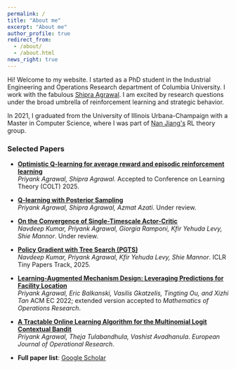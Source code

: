 ```yaml
---
permalink: /
title: "About me"
excerpt: "About me"
author_profile: true
redirect_from: 
  - /about/
  - /about.html
news_right: true
---
```


Hi! Welcome to my website. I started as a PhD student in the Industrial Engineering and Operations Research department of Columbia University. I work with the fabulous [Shipra Agrawal](http://www.columbia.edu/~sa3305/). I am excited by research questions under the broad umbrella of reinforcement learning and strategic behavior.

In 2021, I graduated from the University of Illinois Urbana-Champaign with a Master in Computer Science, where I was part of [Nan Jiang's](https://nanjiang.cs.illinois.edu/) RL theory group. 



### Selected Papers

- **[Optimistic Q-learning for average reward and episodic reinforcement learning](https://arxiv.org/abs/2407.13743)**  
  *Priyank Agrawal, Shipra Agrawal*. Accepted to Conference on Learning Theory (COLT) 2025.

- **[Q-learning with Posterior Sampling](https://arxiv.org/abs/2506.00917)**  
  *Priyank Agrawal, Shipra Agrawal, Azmat Azati*. Under review.

- **[On the Convergence of Single-Timescale Actor-Critic](https://arxiv.org/abs/2410.08868)**  
  *Navdeep Kumar, Priyank Agrawal, Giorgia Ramponi, Kfir Yehuda Levy, Shie Mannor*. Under review.

- **[Policy Gradient with Tree Search (PGTS)]()**  
  *Navdeep Kumar, Priyank Agrawal, Kfir Yehuda Levy, Shie Mannor*. ICLR Tiny Papers Track, 2025.

- **[Learning-Augmented Mechanism Design: Leveraging Predictions for Facility Location](https://arxiv.org/abs/2202.04080)**  
  *Priyank Agrawal, Eric Balkanski, Vasilis Gkatzelis, Tingting Ou, and Xizhi Tan* ACM EC 2022; extended version accepted to *Mathematics of Operations Research*.

- **[A Tractable Online Learning Algorithm for the Multinomial Logit Contextual Bandit](https://arxiv.org/pdf/2011.14033.pdf)**  
  *Priyank Agrawal, Theja Tulabandhula, Vashist Avadhanula*. *European Journal of Operational Research*.

- **Full paper list**: [Google Scholar](https://scholar.google.com/citations?user=0VrLVDwAAAAJ&hl=en)

